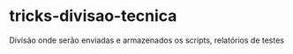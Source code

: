 # tricks-divisao-tecnica
Divisão onde serão enviadas e armazenados os scripts, relatórios de testes 
